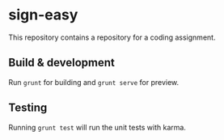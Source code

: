 # sign-easy

This repository contains a repository for a coding assignment.

## Build & development

Run `grunt` for building and `grunt serve` for preview.

## Testing

Running `grunt test` will run the unit tests with karma.
